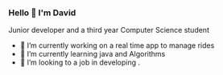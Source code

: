 ### Hello 👋 I'm David
Junior developer and a  third year Computer Science student 

- 🔭 I’m currently working on  a real time app to manage rides 
- 🌱 I’m currently learning java and  Algorithms
- 👯 I’m looking to a job in developing .

<!--
**DavidBretler/DavidBretler** is a ✨ _special_ ✨ repository because its `README.md` (this file) appears on your GitHub profile.

Here are some ideas to get you started:


-->
